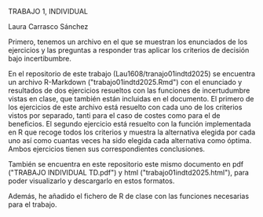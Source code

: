 TRABAJO 1, INDIVIDUAL

Laura  Carrasco Sánchez

Primero, tenemos un archivo en el que se muestran los enunciados de los ejercicios y las preguntas a responder tras aplicar los criterios de decisión bajo incertibumbre.

En el repositorio de este trabajo (Lau1608/tranajo01indtd2025) se encuentra un archivo R-Markdown ("trabajo01indtd2025.Rmd") con el enunciado y resultados de dos ejercicios resueltos con las funciones de incertudumbre vistas en clase, que también están incluidas en el documento.
El primero de los ejercicios de este archivo está resuelto con cada uno de los criterios vistos por separado, tanti para el caso de costes como para el de beneficios.
El segundo ejercicio está resuelto con la función implementada en R que recoge todos los criterios y muestra la alternativa elegida por cada uno así como cuantas veces ha sido elegida cada alternativa como óptima.
Ambos ejercicios tienen sus correspondientes conclusiones.

También se encuentra en este repositorio este mismo documento en pdf ("TRABAJO INDIVIDUAL TD.pdf") y html ("trabajo01indtd2025.html"), para poder visualizarlo y descargarlo en estos formatos.

Además, he añadido el fichero de R de clase con las funciones necesarias para el trabajo.
